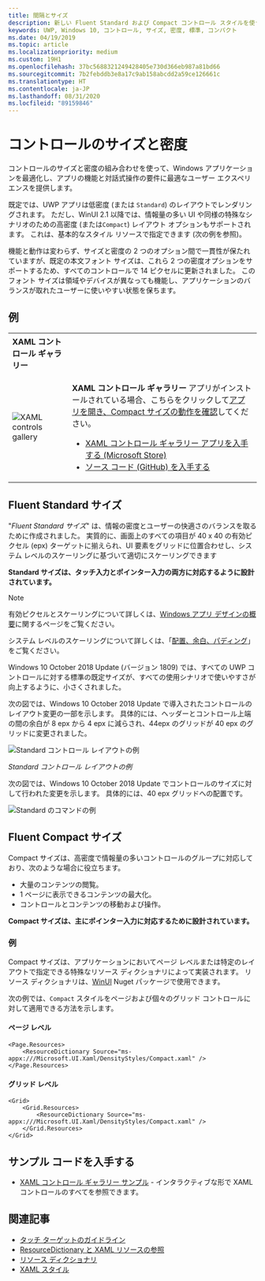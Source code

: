 ```yaml
---
title: 間隔とサイズ
description: 新しい Fluent Standard および Compact コントロール スタイルを使うと、デバイスや入力方法に関係なく、快適なユーザー エクスペリエンスを確保できます。
keywords: UWP, Windows 10, コントロール, サイズ, 密度, 標準, コンパクト
ms.date: 04/19/2019
ms.topic: article
ms.localizationpriority: medium
ms.custom: 19H1
ms.openlocfilehash: 37bc5688321249428405e730d366eb987a81bd66
ms.sourcegitcommit: 7b2febddb3e8a17c9ab158abcdd2a59ce126661c
ms.translationtype: HT
ms.contentlocale: ja-JP
ms.lasthandoff: 08/31/2020
ms.locfileid: "89159846"
---
```

# <a name="control-size-and-density"></a>コントロールのサイズと密度

コントロールのサイズと密度の組み合わせを使って、Windows アプリケーションを最適化し、アプリの機能と対話式操作の要件に最適なユーザー エクスペリエンスを提供します。

既定では、UWP アプリは低密度 (または `Standard`) のレイアウトでレンダリングされます。 ただし、WinUI 2.1 以降では、情報量の多い UI や同様の特殊なシナリオのための高密度 (または`Compact`) レイアウト オプションもサポートされます。 これは、基本的なスタイル リソースで指定できます (次の例を参照)。

機能と動作は変わらず、サイズと密度の 2 つのオプション間で一貫性が保たれていますが、既定の本文フォント サイズは、これら 2 つの密度オプションをサポートするため、すべてのコントロールで 14 ピクセルに更新されました。 このフォント サイズは領域やデバイスが異なっても機能し、アプリケーションのバランスが取れたユーザーに使いやすい状態を保ちます。

## <a name="examples"></a>例

<table>
<th align="left">XAML コントロール ギャラリー<th>
<tr>
<td><img src="images/xaml-controls-gallery-sm.png" alt="XAML controls gallery"></img></td>
<td>
    <p><strong style="font-weight: semi-bold">XAML コントロール ギャラリー</strong> アプリがインストールされている場合、こちらをクリックして<a href="xamlcontrolsgallery:/item/Compact Sizing">アプリを開き、Compact サイズの動作を確認</a>してください。</p>
    <ul>
    <li><a href="https://www.microsoft.com/store/productId/9MSVH128X2ZT">XAML コントロール ギャラリー アプリを入手する (Microsoft Store)</a></li>
    <li><a href="https://github.com/Microsoft/Xaml-Controls-Gallery">ソース コード (GitHub) を入手する</a></li>
    </ul>
</td>
</tr>
</table>

## <a name="fluent-standard-sizing"></a>Fluent Standard サイズ

"*Fluent Standard サイズ*" は、情報の密度とユーザーの快適さのバランスを取るために作成されました。 実質的に、画面上のすべての項目が 40 x 40 の有効ピクセル (epx) ターゲットに揃えられ、UI 要素をグリッドに位置合わせし、システム レベルのスケーリングに基づいて適切にスケーリングできます

**Standard サイズは、タッチ入力とポインター入力の両方に対応するように設計されています。**

> [!NOTE]
>有効ピクセルとスケーリングについて詳しくは、[Windows アプリ デザインの概要](../basics/design-and-ui-intro.md#effective-pixels-and-scaling)に関するページをご覧ください。
>
> システム レベルのスケーリングについて詳しくは、「[配置、余白、パディング](../layout/alignment-margin-padding.md)」をご覧ください。

Windows 10 October 2018 Update (バージョン 1809) では、すべての UWP コントロールに対する標準の既定サイズが、すべての使用シナリオで使いやすさが向上するように、小さくされました。

次の図では、Windows 10 October 2018 Update で導入されたコントロールのレイアウト変更の一部を示します。 具体的には、ヘッダーとコントロール上端の間の余白が 8 epx から 4 epx に減らされ、44epx のグリッドが 40 epx のグリッドに変更されました。

![Standard コントロール レイアウトの例](images/standarddensity.png)

*Standard コントロール レイアウトの例*

次の図では、Windows 10 October 2018 Update でコントロールのサイズに対して行われた変更を示します。 具体的には、40 epx グリッドへの配置です。

![Standard のコマンドの例](images/standarddensitycommanding.png)

## <a name="fluent-compact-sizing"></a>Fluent Compact サイズ

Compact サイズは、高密度で情報量の多いコントロールのグループに対応しており、次のような場合に役立ちます。

- 大量のコンテンツの閲覧。
- 1 ページに表示できるコンテンツの最大化。
- コントロールとコンテンツの移動および操作。

**Compact サイズは、主にポインター入力に対応するために設計されています。**

### <a name="examples"></a>例

Compact サイズは、アプリケーションにおいてページ レベルまたは特定のレイアウトで指定できる特殊なリソース ディクショナリによって実装されます。 リソース ディクショナリは、[WinUI](/uwp/toolkits/winui/) Nuget パッケージで使用できます。

次の例では、`Compact` スタイルをページおよび個々のグリッド コントロールに対して適用できる方法を示します。

#### <a name="page-level"></a>ページ レベル

```xaml
<Page.Resources>
    <ResourceDictionary Source="ms-appx:///Microsoft.UI.Xaml/DensityStyles/Compact.xaml" />
</Page.Resources>
```

#### <a name="grid-level"></a>グリッド レベル

```xaml
<Grid>
    <Grid.Resources>
        <ResourceDictionary Source="ms-appx:///Microsoft.UI.Xaml/DensityStyles/Compact.xaml" />
    </Grid.Resources>
</Grid>
```

## <a name="get-the-sample-code"></a>サンプル コードを入手する

- [XAML コントロール ギャラリー サンプル](https://github.com/Microsoft/Xaml-Controls-Gallery) - インタラクティブな形で XAML コントロールのすべてを参照できます。

## <a name="related-articles"></a>関連記事

- [タッチ ターゲットのガイドライン](../input/guidelines-for-targeting.md)
- [ResourceDictionary と XAML リソースの参照](../controls-and-patterns/resourcedictionary-and-xaml-resource-references.md)
- [リソース ディクショナリ](/uwp/api/windows.ui.xaml.resourcedictionary)
- [XAML スタイル](../controls-and-patterns/xaml-styles.md)